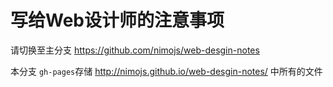 # 写给Web设计师的注意事项

请切换至主分支 https://github.com/nimojs/web-desgin-notes

本分支 `gh-pages`存储 http://nimojs.github.io/web-desgin-notes/ 中所有的文件